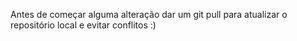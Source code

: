 Antes de começar alguma alteração dar um git pull para atualizar o repositório local e evitar conflitos :)
